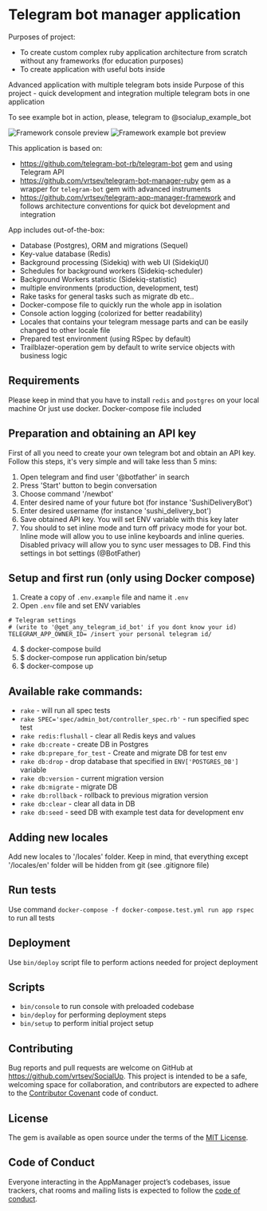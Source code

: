 # Telegram bot manager application

Purposes of project:
- To create custom complex ruby application architecture from scratch without any frameworks (for education purposes)
- To create application with useful bots inside

Advanced application with multiple telegram bots inside
Purpose of this project - quick development and integration multiple telegram bots in one application

To see example bot in action, please, telegram to @socialup_example_bot

![Framework console preview](https://user-images.githubusercontent.com/20019225/64276330-5c09f300-cf50-11e9-81dc-6a28ecd7cac1.JPG)
![Framework example bot preview](https://user-images.githubusercontent.com/20019225/64276329-5c09f300-cf50-11e9-9db2-fc871386fc72.jpg)

This application is based on:
- https://github.com/telegram-bot-rb/telegram-bot gem and using Telegram API
- https://github.com/vrtsev/telegram-bot-manager-ruby gem as a wrapper for `telegram-bot` gem with advanced instruments
- https://github.com/vrtsev/telegram-app-manager-framework and follows architecture conventions for quick bot development and integration

App includes out-of-the-box:
- Database (Postgres), ORM and migrations (Sequel)
- Key-value database (Redis)
- Background processing (Sidekiq) with web UI (SidekiqUI)
- Schedules for background workers (Sidekiq-scheduler)
- Background Workers statistic (Sidekiq-statistic)
- multiple environments (production, development, test)
- Rake tasks for general tasks such as migrate db etc..
- Docker-compose file to quickly run the whole app in isolation
- Console action logging (colorized for better readability)
- Locales that contains your telegram message parts and can be easily changed to other locale file
- Prepared test environment (using RSpec by default)
- Trailblazer-operation gem by default to write service objects with business logic

## Requirements
Please keep in mind that you have to install `redis` and `postgres` on your local machine
Or just use docker. Docker-compose file included

## Preparation and obtaining an API key
First of all you need to create your own telegram bot and obtain an API key. Follow this steps, it's very simple and will take less than 5 mins:
1. Open telegram and find user '@botfather' in search
2. Press 'Start' button to begin conversation
3. Choose command '/newbot'
4. Enter desired name of your future bot (for instance 'SushiDeliveryBot')
5. Enter desired username (for instance 'sushi_delivery_bot')
6. Save obtained API key. You will set ENV variable with this key later
7. You should to set inline mode and turn off privacy mode for your bot. Inline mode will allow you to use inline keyboards and inline queries. Disabled privacy will allow you to sync user messages to DB. Find this settings in bot settings (@BotFather)

## Setup and first run (only using Docker compose)
1. Create a copy of `.env.example` file and name it `.env`
2. Open `.env` file and set ENV variables

```
# Telegram settings
# (write to '@get_any_telegram_id_bot' if you dont know your id)
TELEGRAM_APP_OWNER_ID= /insert your personal telegram id/
```
4. $ docker-compose build
5. $ docker-compose run application bin/setup
6. $ docker-compose up


## Available rake commands:
- `rake` - will run all spec tests
- `rake SPEC='spec/admin_bot/controller_spec.rb'` - run specified spec test
- `rake redis:flushall` - clear all Redis keys and values
- `rake db:create` - create DB in Postgres
- `rake db:prepare_for_test` - Create and migrate DB for test env
- `rake db:drop` - drop database that specified in `ENV['POSTGRES_DB']` variable
- `rake db:version` - current migration version
- `rake db:migrate` - migrate DB
- `rake db:rollback` - rollback to previous migration version
- `rake db:clear` - clear all data in DB
- `rake db:seed` - seed DB with example test data for development env


## Adding new locales
Add new locales to '/locales' folder. Keep in mind, that everything except '/locales/en' folder will be hidden from git (see .gitignore file)

## Run tests
Use command `docker-compose -f docker-compose.test.yml run app rspec` to run all tests

## Deployment
Use `bin/deploy` script file to perform actions needed for project deployment

## Scripts
- `bin/console` to run console with preloaded codebase
- `bin/deploy` for performing deployment steps
- `bin/setup` to perform initial project setup


## Contributing
Bug reports and pull requests are welcome on GitHub at https://github.com/vrtsev/SocialUp. This project is intended to be a safe, welcoming space for collaboration, and contributors are expected to adhere to the [Contributor Covenant](http://contributor-covenant.org) code of conduct.

## License
The gem is available as open source under the terms of the [MIT License](https://opensource.org/licenses/MIT).

## Code of Conduct
Everyone interacting in the AppManager project’s codebases, issue trackers, chat rooms and mailing lists is expected to follow the [code of conduct](https://github.com/vrtsev/SocialUp/blob/master/CODE_OF_CONDUCT.md).
